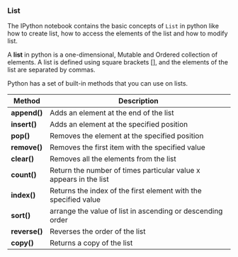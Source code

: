 ### List

The IPython notebook contains the basic concepts of `List` in python like how to create list, how to access the elements of the list and how to modify list.

A **list** in python is a one-dimensional, Mutable and Ordered collection of elements. A list is defined using square brackets [], and the elements of the list are separated by commas.

Python has a set of built-in methods that you can use on lists.


|  **Method**     |   **Description**                                                    |
| --------------  | ---------------------------------------------------------------------|
| **append()**    | Adds an element at the end of the list                               |
| **insert()**    | Adds an element at the specified position                            |
| **pop()**       | Removes the element at the specified position                        |
| **remove()**    | Removes the first item with the specified value                      |
| **clear()**     | Removes all the elements from the list                               |
| **count()**     | Return the number of times particular value x appears in the list    |
| **index()**     | Returns the index of the first element with the specified value      |
| **sort()**      | arrange the value of list in ascending or descending order           |
| **reverse()**   | Reverses the order of the list                                       |
| **copy()**      | Returns a copy of the list                                           |




